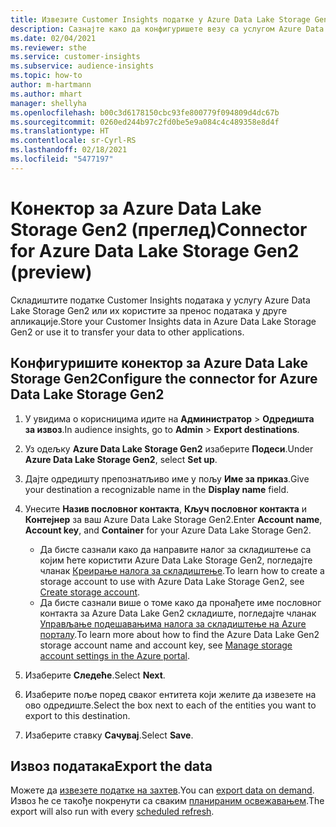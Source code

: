 ```yaml
---
title: Извезите Customer Insights податке у Azure Data Lake Storage Gen2
description: Сазнајте како да конфигуришете везу са услугом Azure Data Lake Storage Gen2.
ms.date: 02/04/2021
ms.reviewer: sthe
ms.service: customer-insights
ms.subservice: audience-insights
ms.topic: how-to
author: m-hartmann
ms.author: mhart
manager: shellyha
ms.openlocfilehash: b00c3d6178150cbc93fe800779f094809d4dc67b
ms.sourcegitcommit: 0260ed244b97c2fd0be5e9a084c4c489358e8d4f
ms.translationtype: HT
ms.contentlocale: sr-Cyrl-RS
ms.lasthandoff: 02/18/2021
ms.locfileid: "5477197"
---
```

# <a name="connector-for-azure-data-lake-storage-gen2-preview"></a><span data-ttu-id="4d88c-103">Конектор за Azure Data Lake Storage Gen2 (преглед)</span><span class="sxs-lookup"><span data-stu-id="4d88c-103">Connector for Azure Data Lake Storage Gen2 (preview)</span></span>

<span data-ttu-id="4d88c-104">Складиштите податке Customer Insights података у услугу Azure Data Lake Storage Gen2 или их користите за пренос података у друге апликације.</span><span class="sxs-lookup"><span data-stu-id="4d88c-104">Store your Customer Insights data in Azure Data Lake Storage Gen2 or use it to transfer your data to other applications.</span></span>

## <a name="configure-the-connector-for-azure-data-lake-storage-gen2"></a><span data-ttu-id="4d88c-105">Конфигуришите конектор за Azure Data Lake Storage Gen2</span><span class="sxs-lookup"><span data-stu-id="4d88c-105">Configure the connector for Azure Data Lake Storage Gen2</span></span>

1. <span data-ttu-id="4d88c-106">У увидима о корисницима идите на **Администратор** > **Одредишта за извоз**.</span><span class="sxs-lookup"><span data-stu-id="4d88c-106">In audience insights, go to **Admin** > **Export destinations**.</span></span>

1. <span data-ttu-id="4d88c-107">Уз одељку **Azure Data Lake Storage Gen2** изаберите **Подеси**.</span><span class="sxs-lookup"><span data-stu-id="4d88c-107">Under **Azure Data Lake Storage Gen2**, select **Set up**.</span></span>

1. <span data-ttu-id="4d88c-108">Дајте одредишту препознатљиво име у пољу **Име за приказ**.</span><span class="sxs-lookup"><span data-stu-id="4d88c-108">Give your destination a recognizable name in the **Display name** field.</span></span>

1. <span data-ttu-id="4d88c-109">Унесите **Назив пословног контакта**, **Кључ пословног контакта** и **Контејнер** за ваш Azure Data Lake Storage Gen2.</span><span class="sxs-lookup"><span data-stu-id="4d88c-109">Enter **Account name**, **Account key**, and **Container** for your Azure Data Lake Storage Gen2.</span></span>
    - <span data-ttu-id="4d88c-110">Да бисте сазнали како да направите налог за складиштење са којим ћете користити Azure Data Lake Storage Gen2, погледајте чланак [Креирање налога за складиштење](https://docs.microsoft.com/azure/storage/blobs/create-data-lake-storage-account).</span><span class="sxs-lookup"><span data-stu-id="4d88c-110">To learn how to create a storage account to use with Azure Data Lake Storage Gen2, see [Create storage account](https://docs.microsoft.com/azure/storage/blobs/create-data-lake-storage-account).</span></span> 
    - <span data-ttu-id="4d88c-111">Да бисте сазнали више о томе како да пронађете име пословног контакта за Azure Data Lake Gen2 складиште, погледајте чланак [Управљање подешавањима налога за складиштење на Azure порталу](https://docs.microsoft.com/azure/storage/common/storage-account-manage).</span><span class="sxs-lookup"><span data-stu-id="4d88c-111">To learn more about how to find the Azure Data Lake Gen2 storage account name and account key, see [Manage storage account settings in the Azure portal](https://docs.microsoft.com/azure/storage/common/storage-account-manage).</span></span>

1. <span data-ttu-id="4d88c-112">Изаберите **Следеће**.</span><span class="sxs-lookup"><span data-stu-id="4d88c-112">Select **Next**.</span></span>

1. <span data-ttu-id="4d88c-113">Изаберите поље поред сваког ентитета који желите да извезете на ово одредиште.</span><span class="sxs-lookup"><span data-stu-id="4d88c-113">Select the box next to each of the entities you want to export to this destination.</span></span>

1. <span data-ttu-id="4d88c-114">Изаберите ставку **Сачувај**.</span><span class="sxs-lookup"><span data-stu-id="4d88c-114">Select **Save**.</span></span>

## <a name="export-the-data"></a><span data-ttu-id="4d88c-115">Извоз података</span><span class="sxs-lookup"><span data-stu-id="4d88c-115">Export the data</span></span>

<span data-ttu-id="4d88c-116">Можете да [извезете податке на захтев](export-destinations.md#export-data-on-demand).</span><span class="sxs-lookup"><span data-stu-id="4d88c-116">You can [export data on demand](export-destinations.md#export-data-on-demand).</span></span> <span data-ttu-id="4d88c-117">Извоз ће се такође покренути са сваким [планираним освежавањем](system.md#schedule-tab).</span><span class="sxs-lookup"><span data-stu-id="4d88c-117">The export will also run with every [scheduled refresh](system.md#schedule-tab).</span></span>
